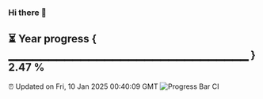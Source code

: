### Hi there 👋
⏳ Year progress { ▁▁▁▁▁▁▁▁▁▁▁▁▁▁▁▁▁▁▁▁▁▁▁▁▁▁▁▁▁▁ } 2.47 %
---
⏰ Updated on Fri, 10 Jan 2025 00:40:09 GMT
![Progress Bar CI](https://github.com/Moyi321/Moyi321/workflows/Progress%20Bar%20CI/badge.svg)
